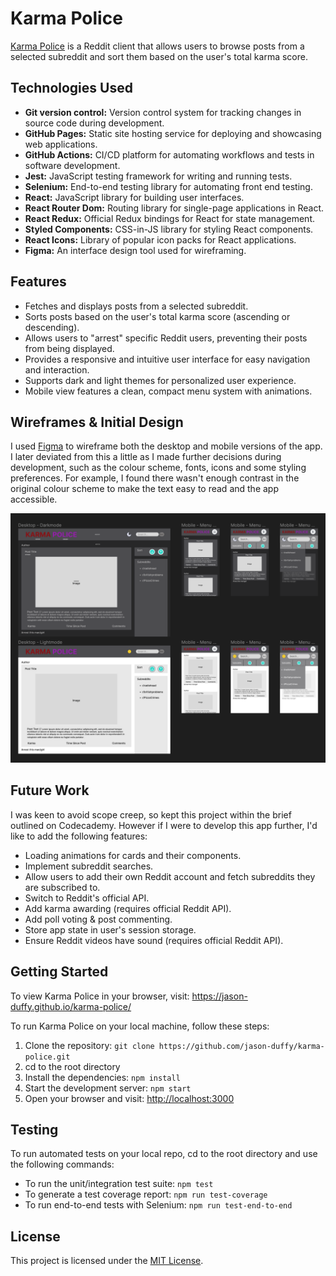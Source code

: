 # Karma Police

[Karma Police](https://jason-duffy.github.io/karma-police/) is a Reddit client that allows users to browse posts from a selected subreddit and sort them based on the user's total karma score.

## Technologies Used

- **Git version control:** Version control system for tracking changes in source code during development.
- **GitHub Pages:** Static site hosting service for deploying and showcasing web applications.
- **GitHub Actions:** CI/CD platform for automating workflows and tests in software development.
- **Jest:** JavaScript testing framework for writing and running tests.
- **Selenium:** End-to-end testing library for automating front end testing.
- **React:** JavaScript library for building user interfaces.
- **React Router Dom:** Routing library for single-page applications in React.
- **React Redux:** Official Redux bindings for React for state management.
- **Styled Components:** CSS-in-JS library for styling React components.
- **React Icons:** Library of popular icon packs for React applications.
- **Figma:** An interface design tool used for wireframing.

## Features

- Fetches and displays posts from a selected subreddit.
- Sorts posts based on the user's total karma score (ascending or descending).
- Allows users to "arrest" specific Reddit users, preventing their posts from being displayed.
- Provides a responsive and intuitive user interface for easy navigation and interaction.
- Supports dark and light themes for personalized user experience.
- Mobile view features a clean, compact menu system with animations.

## Wireframes & Initial Design

I used [Figma](https://www.figma.com/) to wireframe both the desktop and mobile versions of the app. I later deviated from this a little as I made further decisions during development, such as the colour scheme, fonts, icons and some styling preferences. For example, I found there wasn't enough contrast in the original colour scheme to make the text easy to read and the app accessible.

![Figma Wireframes for Karma Police](./docs/images/wireframes.png)

## Future Work

I was keen to avoid scope creep, so kept this project within the brief outlined on Codecademy. However if I were to develop this app further, I'd like to add the following features:

- Loading animations for cards and their components.
- Implement subreddit searches.
- Allow users to add their own Reddit account and fetch subreddits they are subscribed to.
- Switch to Reddit's official API.
- Add karma awarding (requires official Reddit API).
- Add poll voting & post commenting.
- Store app state in user's session storage.
- Ensure Reddit videos have sound (requires official Reddit API).


## Getting Started

To view Karma Police in your browser, visit: <https://jason-duffy.github.io/karma-police/>

To run Karma Police on your local machine, follow these steps:

1. Clone the repository: `git clone https://github.com/jason-duffy/karma-police.git`
2. cd to the root directory
3. Install the dependencies: `npm install`
4. Start the development server: `npm start`
5. Open your browser and visit: <http://localhost:3000>

## Testing

To run automated tests on your local repo, cd to the root directory and use the following commands:

- To run the unit/integration test suite: `npm test`
- To generate a test coverage report: `npm run test-coverage`
- To run end-to-end tests with Selenium: `npm run test-end-to-end`

## License

This project is licensed under the [MIT License](./license.txt).
